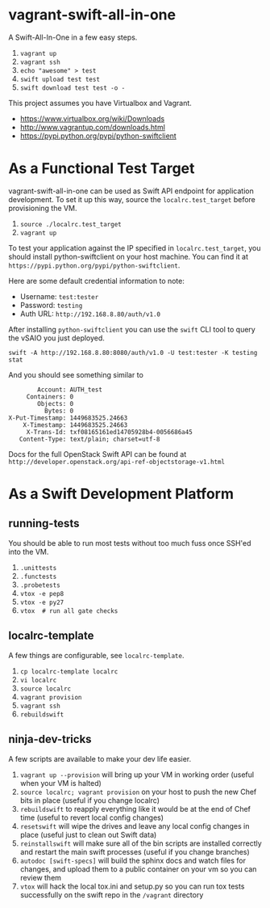 vagrant-swift-all-in-one
========================

A Swift-All-In-One in a few easy steps.

 1. `vagrant up`
 1. `vagrant ssh`
 1. `echo "awesome" > test`
 1. `swift upload test test`
 1. `swift download test test -o -`

This project assumes you have Virtualbox and Vagrant.

 * https://www.virtualbox.org/wiki/Downloads
 * http://www.vagrantup.com/downloads.html
 * https://pypi.python.org/pypi/python-swiftclient

As a Functional Test Target
===========================

vagrant-swift-all-in-one can be used as Swift API endpoint for application
development. To set it up this way, source the `localrc.test_target` before
provisioning the VM.

 1. `source ./localrc.test_target`
 1. `vagrant up`

To test your application against the IP specified in `localrc.test_target`,
you should install python-swiftclient on your host machine. You can find it
at `https://pypi.python.org/pypi/python-swiftclient`.

Here are some default credential information to note:

 * Username: `test:tester`
 * Password: `testing`
 * Auth URL: `http://192.168.8.80/auth/v1.0`

After installing `python-swiftclient` you can use the `swift` CLI tool to
query the vSAIO you just deployed.

    swift -A http://192.168.8.80:8080/auth/v1.0 -U test:tester -K testing stat

And you should see something similar to

            Account: AUTH_test
         Containers: 0
            Objects: 0
              Bytes: 0
    X-Put-Timestamp: 1449683525.24663
        X-Timestamp: 1449683525.24663
         X-Trans-Id: txf08165161ed14705928b4-0056686a45
       Content-Type: text/plain; charset=utf-8

Docs for the full OpenStack Swift API can be found at
`http://developer.openstack.org/api-ref-objectstorage-v1.html`

As a Swift Development Platform
===============================

running-tests
-------------

You should be able to run most tests without too much fuss once SSH'ed into the
VM.

 1. `.unittests`
 1. `.functests`
 1. `.probetests`
 1. `vtox -e pep8`
 1. `vtox -e py27`
 1. `vtox  # run all gate checks`

localrc-template
----------------

A few things are configurable, see `localrc-template`.

 1. `cp localrc-template localrc`
 1. `vi localrc`
 1. `source localrc`
 1. `vagrant provision`
 1. `vagrant ssh`
 1. `rebuildswift`

ninja-dev-tricks
----------------

A few scripts are available to make your dev life easier.

 1. `vagrant up --provision` will bring up your VM in working order (useful
    when your VM is halted)
 1. `source localrc; vagrant provision` on your host to push the new Chef bits
    in place (useful if you change localrc)
 1. `rebuildswift` to reapply everything like it would be at the end of Chef
    time (useful to revert local config changes)
 1. `resetswift` will wipe the drives and leave any local config changes in
    place (useful just to clean out Swift data)
 1. `reinstallswift` will make sure all of the bin scripts are installed
    correctly and restart the main swift processes (useful if you change
    branches)
 1. `autodoc [swift-specs]` will build the sphinx docs and watch files for
    changes, and upload them to a public container on your vm so you can
    review them
 1. `vtox` will hack the local tox.ini and setup.py so you can run tox tests
    successfully on the swift repo in the `/vagrant` directory
